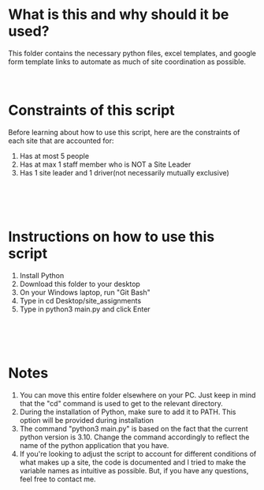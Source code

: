 # What is this and why should it be used?
This folder contains the necessary python files, excel templates, and google form template links to automate as much of site coordination as possible.
<br>
<br>
<br>


# Constraints of this script
Before learning about how to use this script, here are the constraints of each site that are accounted for: <br>
<ol>
    <li>Has at most 5 people </li>
    <li>Has at max 1 staff member who is NOT a Site Leader </li>
    <li>Has 1 site leader and 1 driver(not necessarily mutually exclusive)</li>
</ol>
<br>
<br>
<br>

# Instructions on how to use this script
<ol>
    <li>Install Python</li>
    <li>Download this folder to your desktop</li>
    <li>On your Windows laptop, run "Git Bash"</li>
    <li>Type in cd Desktop/site_assignments</li>
    <li>Type in python3 main.py and click Enter</li>
</ol>
<br>
<br>
<br>

# Notes
<ol>
    <li> You can move this entire folder elsewhere on your PC. Just keep in mind that the "cd" command is used to get to the relevant directory.</li>
    <li>During the installation of Python, make sure to add it to PATH. This option will be provided during installation</li>
    <li>The command "python3 main.py" is based on the fact that the current python version is 3.10. Change the command accordingly to reflect the name of the python application that you have.</li>
    <li>If you're looking to adjust the script to account for different conditions of what makes up a site, the code is documented and I tried to make the variable names as intuitive as possible. But, if you have any questions, feel free to contact me.</li>
</ol>